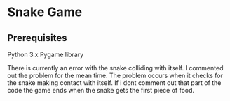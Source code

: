 # Snake Game
## Prerequisites
  Python 3.x
  Pygame library

There is currently an error with the snake colliding with itself. I commented out the problem for the mean time. The problem occurs when it checks for the snake making contact with itself. If i dont comment out that part of the code the game ends when the snake gets the first piece of food. 
